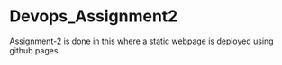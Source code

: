 # Devops_Assignment2
Assignment-2 is done in this where a static webpage is deployed using github
pages.
